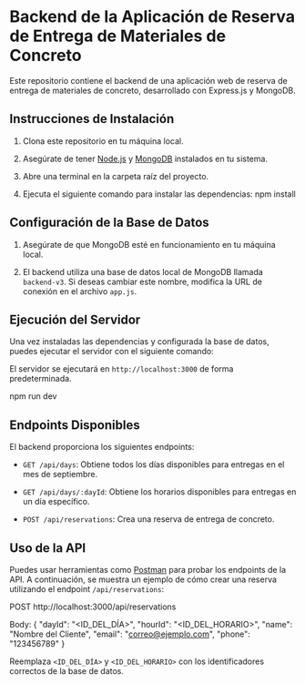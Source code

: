 # Backend de la Aplicación de Reserva de Entrega de Materiales de Concreto

Este repositorio contiene el backend de una aplicación web de reserva de entrega de materiales de concreto, desarrollado con Express.js y MongoDB.

## Instrucciones de Instalación

1. Clona este repositorio en tu máquina local.

2. Asegúrate de tener [Node.js](https://nodejs.org) y [MongoDB](https://www.mongodb.com) instalados en tu sistema.

3. Abre una terminal en la carpeta raíz del proyecto.

4. Ejecuta el siguiente comando para instalar las dependencias: npm install


## Configuración de la Base de Datos

1. Asegúrate de que MongoDB esté en funcionamiento en tu máquina local.

2. El backend utiliza una base de datos local de MongoDB llamada `backend-v3`. Si deseas cambiar este nombre, modifica la URL de conexión en el archivo `app.js`.

## Ejecución del Servidor

Una vez instaladas las dependencias y configurada la base de datos, puedes ejecutar el servidor con el siguiente comando:

El servidor se ejecutará en `http://localhost:3000` de forma predeterminada.

npm run dev

## Endpoints Disponibles

El backend proporciona los siguientes endpoints:

- `GET /api/days`: Obtiene todos los días disponibles para entregas en el mes de septiembre.

- `GET /api/days/:dayId`: Obtiene los horarios disponibles para entregas en un día específico.

- `POST /api/reservations`: Crea una reserva de entrega de concreto.

## Uso de la API

Puedes usar herramientas como [Postman](https://www.postman.com) para probar los endpoints de la API. A continuación, se muestra un ejemplo de cómo crear una reserva utilizando el endpoint `/api/reservations`:

POST http://localhost:3000/api/reservations

Body:
{
"dayId": "<ID_DEL_DÍA>",
"hourId": "<ID_DEL_HORARIO>",
"name": "Nombre del Cliente",
"email": "correo@ejemplo.com",
"phone": "123456789"
}

Reemplaza `<ID_DEL_DÍA>` y `<ID_DEL_HORARIO>` con los identificadores correctos de la base de datos.
